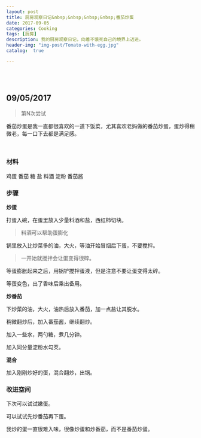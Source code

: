 ```yaml
---
layout: post
title: 厨房观察日记&nbsp;&nbsp;&nbsp;&nbsp;番茄炒蛋
date: 2017-09-05
categories: Cooking
tags: [厨房]
description: 我的厨房观察日记，向着不饿死自己的境界上迈进。
header-img: "img-post/Tomato-with-egg.jpg"
catalog:  true

---
```


 <br />
 <br />
    
    
## 09/05/2017 
>第N次尝试

番茄炒蛋是我一直都很喜欢的一道下饭菜，尤其喜欢老妈做的番茄炒蛋，蛋炒得稍微老，每一口下去都是满足感。

<br />

### 材料

鸡蛋
番茄
糖
盐
料酒
淀粉
番茄酱

### 步骤

**炒蛋**

打蛋入碗，在蛋里放入少量料酒和盐，西红柿切块。

> 料酒可以帮助蛋膨化

锅里放入比炒菜多的油，大火，等油开始冒烟后下蛋，不要搅拌。

> 一开始就搅拌会让蛋变得很碎。

等蛋膨胀起来之后，用锅铲搅拌蛋液，但是注意不要让蛋变得太碎。

等蛋变色，出了香味后乘出备用。

**炒番茄**

下炒菜的油，大火，油热后放入番茄，加一点盐让其脱水。

稍微翻炒后，加入番茄酱，继续翻炒。

加入一些水，两勺糖，煮几分钟。

加入同分量淀粉水勾芡。

**混合**

加入刚刚炒好的蛋，混合翻炒，出锅。


### 改进空间

下次可以试试嫩蛋。

可以试试先炒番茄再下蛋。

我炒的蛋一直很难入味，很像炒蛋和炒番茄，而不是番茄炒蛋。